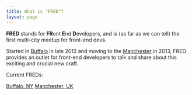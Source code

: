 ```yaml
---
title: What is "FRED"?
layout: page 
---
```


**FRED** stands for **FR**ont **E**nd **D**evelopers, and is (as far as we can tell) the first multi-city meetup for front-end devs. 

Started in [Buffalo](/buffalo/) in late 2012 and moving to the [Manchester](/manchester/) in 2013, FRED provides an outlet for front-end developers to talk and share about this exciting and crucial new craft.

Current FREDs:

[Buffalo, NY](/buffalo/)
[Manchester, UK](/manchester/)